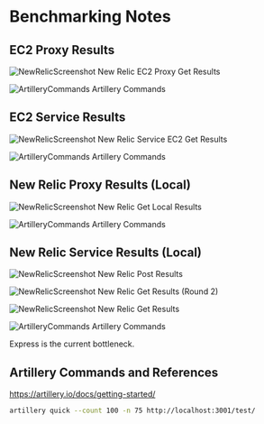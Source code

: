 # Benchmarking Notes

## EC2 Proxy Results

![NewRelicScreenshot](./proxyEC2NewRelic.png)
New Relic EC2 Proxy Get Results

![ArtilleryCommands](./proxyEC2Artillery.png)
Artillery Commands

## EC2 Service Results

![NewRelicScreenshot](./newRelicServiceAWS.png)
New Relic Service EC2 Get Results

![ArtilleryCommands](./artilleryServiceAWS.png)
Artillery Commands

## New Relic Proxy Results (Local)

![NewRelicScreenshot](./newRelicProxyResults.png)
New Relic Get Local Results

![ArtilleryCommands](./proxyArtillery.png)
Artillery Commands

## New Relic Service Results (Local)

![NewRelicScreenshot](./newRelicPost.png)
New Relic Post Results

![NewRelicScreenshot](./newRelicNewArtillery.png)
New Relic Get Results (Round 2)

![NewRelicScreenshot](./newRelicRandomQuery0.png)
New Relic Get Results

![ArtilleryCommands](./artilleryDemandWNewRelic.png)
Artillery Commands

Express is the current bottleneck.

## Artillery Commands and References

<https://artillery.io/docs/getting-started/>

```sh
artillery quick --count 100 -n 75 http://localhost:3001/test/
```
